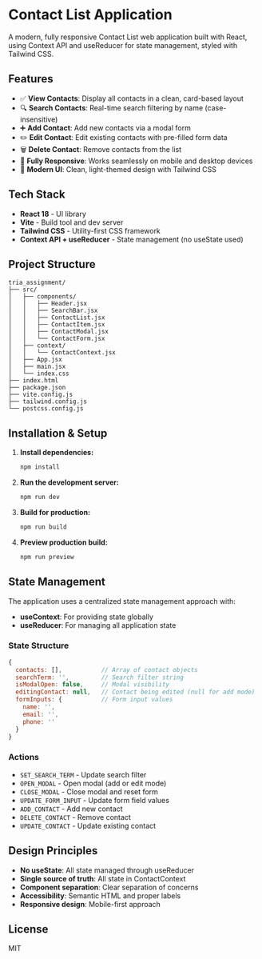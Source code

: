 # Contact List Application

A modern, fully responsive Contact List web application built with React, using Context API and useReducer for state management, styled with Tailwind CSS.

## Features

- ✅ **View Contacts**: Display all contacts in a clean, card-based layout
- 🔍 **Search Contacts**: Real-time search filtering by name (case-insensitive)
- ➕ **Add Contact**: Add new contacts via a modal form
- ✏️ **Edit Contact**: Edit existing contacts with pre-filled form data
- 🗑️ **Delete Contact**: Remove contacts from the list
- 📱 **Fully Responsive**: Works seamlessly on mobile and desktop devices
- 🎨 **Modern UI**: Clean, light-themed design with Tailwind CSS

## Tech Stack

- **React 18** - UI library
- **Vite** - Build tool and dev server
- **Tailwind CSS** - Utility-first CSS framework
- **Context API + useReducer** - State management (no useState used)

## Project Structure

```
tria_assignment/
├── src/
│   ├── components/
│   │   ├── Header.jsx
│   │   ├── SearchBar.jsx
│   │   ├── ContactList.jsx
│   │   ├── ContactItem.jsx
│   │   ├── ContactModal.jsx
│   │   └── ContactForm.jsx
│   ├── context/
│   │   └── ContactContext.jsx
│   ├── App.jsx
│   ├── main.jsx
│   └── index.css
├── index.html
├── package.json
├── vite.config.js
├── tailwind.config.js
└── postcss.config.js
```

## Installation & Setup

1. **Install dependencies:**
   ```bash
   npm install
   ```

2. **Run the development server:**
   ```bash
   npm run dev
   ```

3. **Build for production:**
   ```bash
   npm run build
   ```

4. **Preview production build:**
   ```bash
   npm run preview
   ```

## State Management

The application uses a centralized state management approach with:

- **useContext**: For providing state globally
- **useReducer**: For managing all application state

### State Structure

```javascript
{
  contacts: [],           // Array of contact objects
  searchTerm: '',         // Search filter string
  isModalOpen: false,     // Modal visibility
  editingContact: null,   // Contact being edited (null for add mode)
  formInputs: {           // Form input values
    name: '',
    email: '',
    phone: ''
  }
}
```

### Actions

- `SET_SEARCH_TERM` - Update search filter
- `OPEN_MODAL` - Open modal (add or edit mode)
- `CLOSE_MODAL` - Close modal and reset form
- `UPDATE_FORM_INPUT` - Update form field values
- `ADD_CONTACT` - Add new contact
- `DELETE_CONTACT` - Remove contact
- `UPDATE_CONTACT` - Update existing contact

## Design Principles

- **No useState**: All state managed through useReducer
- **Single source of truth**: All state in ContactContext
- **Component separation**: Clear separation of concerns
- **Accessibility**: Semantic HTML and proper labels
- **Responsive design**: Mobile-first approach

## License

MIT
